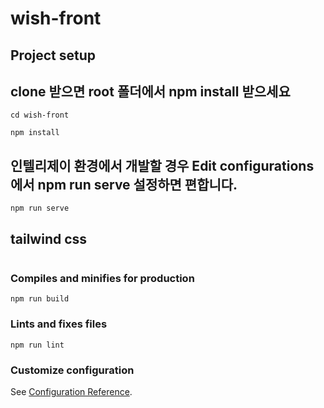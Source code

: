 # wish-front

## Project setup

## clone 받으면 root 폴더에서 npm install 받으세요

```
cd wish-front

npm install
```


## 인텔리제이 환경에서 개발할 경우 Edit configurations 에서 npm run serve 설정하면 편합니다.

```
npm run serve
```

## tailwind css

```

```

### Compiles and minifies for production
```
npm run build
```

### Lints and fixes files
```
npm run lint
```

### Customize configuration
See [Configuration Reference](https://cli.vuejs.org/config/).
